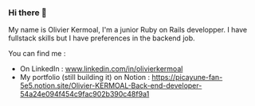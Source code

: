 ### Hi there 👋

My name is Olivier Kermoal, I'm a junior Ruby on Rails developper. I have fullstack skills but I have preferences in the backend job.

You can find me :
- On LinkedIn : www.linkedin.com/in/olivierkermoal
- My portfolio (still building it) on Notion : https://picayune-fan-5e5.notion.site/Olivier-KERMOAL-Back-end-developer-54a24e094f454c9fac902b390c48f9a1

